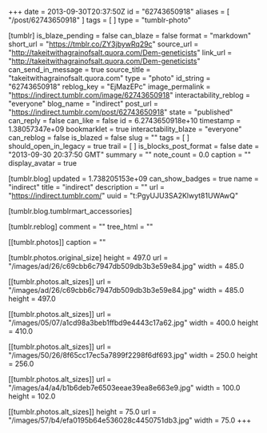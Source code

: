 +++
date = 2013-09-30T20:37:50Z
id = "62743650918"
aliases = [ "/post/62743650918" ]
tags = [ ]
type = "tumblr-photo"

[tumblr]
is_blaze_pending = false
can_blaze = false
format = "markdown"
short_url = "https://tmblr.co/ZY3jbywRq29c"
source_url = "http://takeitwithagrainofsalt.quora.com/Dem-geneticists"
link_url = "http://takeitwithagrainofsalt.quora.com/Dem-geneticists"
can_send_in_message = true
source_title = "takeitwithagrainofsalt.quora.com"
type = "photo"
id_string = "62743650918"
reblog_key = "EjMazEPc"
image_permalink = "https://indirect.tumblr.com/image/62743650918"
interactability_reblog = "everyone"
blog_name = "indirect"
post_url = "https://indirect.tumblr.com/post/62743650918"
state = "published"
can_reply = false
can_like = false
id = 6.2743650918e+10
timestamp = 1.38057347e+09
bookmarklet = true
interactability_blaze = "everyone"
can_reblog = false
is_blazed = false
slug = ""
tags = [ ]
should_open_in_legacy = true
trail = [ ]
is_blocks_post_format = false
date = "2013-09-30 20:37:50 GMT"
summary = ""
note_count = 0.0
caption = ""
display_avatar = true

[tumblr.blog]
updated = 1.738205153e+09
can_show_badges = true
name = "indirect"
title = "indirect"
description = ""
url = "https://indirect.tumblr.com/"
uuid = "t:PgyUJU3SA2Klwyt81UWAwQ"

[tumblr.blog.tumblrmart_accessories]

[tumblr.reblog]
comment = ""
tree_html = ""

[[tumblr.photos]]
caption = ""

[tumblr.photos.original_size]
height = 497.0
url = "/images/ad/26/c69cbb6c7947db509db3b3e59e84.jpg"
width = 485.0

[[tumblr.photos.alt_sizes]]
url = "/images/ad/26/c69cbb6c7947db509db3b3e59e84.jpg"
width = 485.0
height = 497.0

[[tumblr.photos.alt_sizes]]
url = "/images/05/07/a1cd98a3beb1ffbd9e4443c17a62.jpg"
width = 400.0
height = 410.0

[[tumblr.photos.alt_sizes]]
url = "/images/50/26/8f65cc17ec5a7899f2298f6df693.jpg"
width = 250.0
height = 256.0

[[tumblr.photos.alt_sizes]]
url = "/images/a4/a4/b1b6deb7e6503eeae39ea8e663e9.jpg"
width = 100.0
height = 102.0

[[tumblr.photos.alt_sizes]]
height = 75.0
url = "/images/57/b4/efa0195b64e536028c4450751db3.jpg"
width = 75.0
+++
